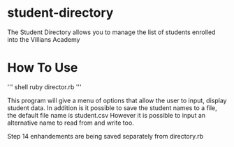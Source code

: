 # student-directory

The Student Directory allows you to manage the list of students enrolled into the Villians Academy


# How To Use

''' shell
  ruby director.rb
''' 

This program will give a menu of options that allow the user to input, display student data.
In addition is it possible to save the student names to a file, the default file name is student.csv
However it is possible to input an alternative name to read from and write too.

Step 14 enhandements are being saved separately from directory.rb

